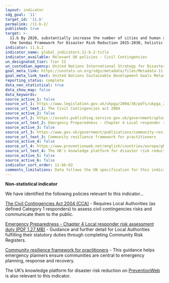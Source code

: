 ```yaml
---
layout: indicator
sdg_goal: '11'
target_id: '11.b'
permalink: /11-b-2/
published: true
target: >-
  11.b By 2020, substantially increase the number of cities and human settlements adopting and implementing integrated policies and plans towards inclusion, resource efficiency, mitigation and adaptation to climate change, resilience to disasters, and develop and implement, in line with
  the Sendai Framework for Disaster Risk Reduction 2015-2030, holistic disaster risk management at all levels
indicator: 11.b.2
indicator_name: global_indicators.11-b-2-title
indicator_available: Relevant UK policies - Civil Contingencies
un_designated_tier: Tier II
un_custodian_agency: United Nations International Strategy for Disaster Reduction (UNISDR)
goal_meta_link: https://unstats.un.org/sdgs/metadata/files/Metadata-11-0B-02.pdf
goal_meta_link_text: United Nations Sustainable Development Goals Metadata (PDF 217 KB)
reporting_status: complete
data_non_statistical: true
data_show_map: false
data_keywords:  
source_active_1: false
source_url_1: https://www.legislation.gov.uk/ukpga/2004/36/pdfs/ukpga_20040036_en.pdf
source_url_text_1: The Civil Contingencies act 2004
source_active_2: false
source_url_2: https://assets.publishing.service.gov.uk/government/uploads/system/uploads/attachment_data/file/61027/Chapter-4-Local_20Responder-Risk-assessment-duty-revised-March.pdf
source_url_text_2: Emergency Preparedness - Chapter 4 Local responder risk assessment duty
source_active_3: false
source_url_3: https://www.gov.uk/government/publications/community-resilience-framework-for-practitioners
source_url_text_3: Community resilience framework for practitioners
source_active_4: false
source_url_4: https://www.preventionweb.net/english/countries/europe/gbr/
source_url_text_4: The UK's knowledge platform for disaster risk reduction (PreventionWeb)
source_active_5: false
source_active_6: false
indicator_sort_order: 11-bb-02
comments_limitations: Data follows the UN specification for this indicator. This indicator has been identified in collaboration with topic experts.
---
```

**Non-statistical indicator**

We have identified the following policies relevant to this indicator…

[The Civil Contingencies Act 2004 (CCA)](https://www.legislation.gov.uk/ukpga/2004/36/pdfs/ukpga_20040036_en.pdf) - Requires Local Authorities (as defined Category 1 responders) to assess civil contingencies risks and communicate them to the public.

[Emergency Preparedness - Chapter 4 Local responder risk assessment duty (PDF 1.27 MB)](https://assets.publishing.service.gov.uk/government/uploads/system/uploads/attachment_data/file/61027/Chapter-4-Local_20Responder-Risk-assessment-duty-revised-March.pdf) - Guidance and further detail for Local Authorities fulfilling their statutory duties through completing Community Risk Registers.

[Community resilience framework for practitioners](https://www.gov.uk/government/publications/community-resilience-framework-for-practitioners) - This guidance helps emergency planners ensure communities are central to emergency planning, response and recovery.

The UK’s knowledge platform for disaster risk reduction on [PreventionWeb]( https://www.preventionweb.net/english/countries/europe/gbr/) is also relevant to this indicator.<br><br>
